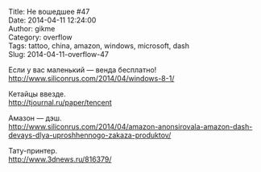 Title: Не вошедшее #47  
Date: 2014-04-11 12:24:00  
Author: gikme  
Category: overflow  
Tags: tattoo, china, amazon, windows, microsoft, dash  
Slug: 2014-04-11-overflow-47

Если у вас маленький — венда бесплатно!  
<http://www.siliconrus.com/2014/04/windows-8-1/>

Кетайцы ввезде.  
<http://tjournal.ru/paper/tencent>

Амазон — дэш.  
<http://www.siliconrus.com/2014/04/amazon-anonsirovala-amazon-dash-devays-dlya-uproshhennogo-zakaza-produktov/>

Тату-принтер.  
<http://www.3dnews.ru/816379/>

